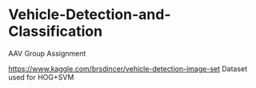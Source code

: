 # Vehicle-Detection-and-Classification
AAV Group Assignment

https://www.kaggle.com/brsdincer/vehicle-detection-image-set
Dataset used for HOG+SVM
